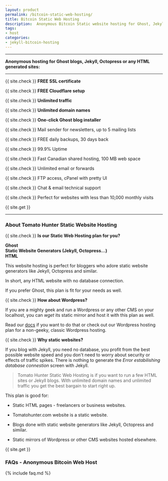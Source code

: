 ```yaml
---
layout: product
permalink: /bitcoin-static-web-hosting/
title: Bitcoin Static Web Hosting
description:  Anonymous Bitcoin Static website hosting for Ghost, Jekyll, Octopress and HTML. Crafted for privacy hunters.
tags:
- host
categories:
- jekyll-bitcoin-hosting
---
```


______________________

**Anonymous hosting for Ghost blogs, Jekyll, Octopress or any HTML generated sites:**

______________________


{{ site.check }} **FREE SSL certificate**

{{ site.check }} **FREE Cloudflare setup**

{{ site.check }} **Unlimited traffic**

{{ site.check }} **Unlimited domain names**

{{ site.check }} **One-click Ghost blog installer**

{{ site.check }} Mail sender for newsletters, up to 5 mailing lists

{{ site.check }} FREE daily backups, 30 days back

{{ site.check }} 99.9% Uptime

{{ site.check }} Fast Canadian shared hosting, 100 MB web space

{{ site.check }} Unlimited email or forwards

{{ site.check }} FTP access, cPanel with pretty UI

{{ site.check }} Chat & email technical support

{{ site.check }} Perfect for websites with less than 10,000 monthly visits

{{ site.get }}

______________________


### About Tomato Hunter Static Website Hosting

{{ site.check }} **Is our Static Web Hosting plan for you?**

**Ghost<br>
Static Website Generators (Jekyll, Octopress...)<br>
HTML**

This website hosting is perfect for bloggers who adore static website generators like Jekyll, Octopress and similar.

In short, any HTML website with no database connection.

If you prefer Ghost, this plan is fit for your needs as well.

{{ site.check }} **How about Wordpress?**

If you are a mighty geek and run a Wordpress or any other CMS on your localhost, you can _wget_  its static mirror and host it with this plan as well.

Read our [docs](/docs/) if you want to do that or check out our Wordpress hosting plan for a non-geeky, classic Wordpress hosting.

{{ site.check }} **Why static websites?**

If you blog with Jekyll, you need no database, you profit from the best possible website speed and you don't need to worry about security or effects of traffic spikes. There is nothing to generate the _Error estabilishing database connestion_ screen with Jekyll.

> Tomato Hunter Static Web Hosting is  if you want to run a few HTML sites or Jekyll blogs. With unlimited domain names and unlimited traffic you get the best bargain to start right up.

This plan is good for:

* Static HTML pages - freelancers or business websites.

* Tomatohunter.com website is a static website.

* Blogs done with static website generators like Jekyll, Octopress and similar.

* Static mirrors of Wordpress or other CMS websites hosted elsewhere.


{{ site.get }}


### FAQs - Anonymous Bitcoin Web Host

{% include faq.md %}
